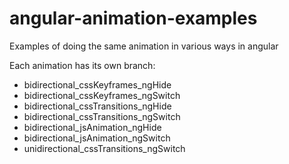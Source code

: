 angular-animation-examples
==========================

Examples of doing the same animation in various ways in angular

Each animation has its own branch:

- bidirectional_cssKeyframes_ngHide
- bidirectional_cssKeyframes_ngSwitch
- bidirectional_cssTransitions_ngHide
- bidirectional_cssTransitions_ngSwitch
- bidirectional_jsAnimation_ngHide
- bidirectional_jsAnimation_ngSwitch
- unidirectional_cssTransitions_ngSwitch
